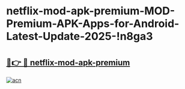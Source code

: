 # netflix-mod-apk-premium-MOD-Premium-APK-Apps-for-Android-Latest-Update-2025-!n8ga3

# <h2><a href="https://aynklr.esa.edu.pl?title=netflix-mod-apk-premium&ref=n8ga3">🔗👉 🔴 netflix-mod-apk-premium</a></h2>

[![acn](https://github.com/user-attachments/assets/0f9c940e-d8b0-45ae-aac7-cd30a18b3e1c)](https://aynklr.esa.edu.pl?title=netflix-mod-apk-premium&ref=n8ga3)

